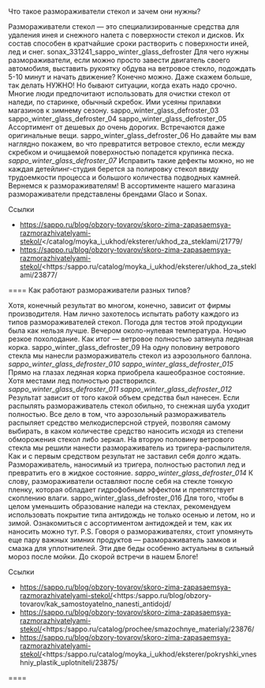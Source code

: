 Что такое размораживатели стекол и зачем они нужны?

Размораживатели стекол — это специализированные средства для удаления инея и снежного налета с поверхности стекол и дисков. Их состав способен в кратчайшие сроки растворить с поверхности иней, лед и снег. 
sonax_331241_sappo_winter_glass_defroster
Для чего нужны размораживатели, если можно просто завести двигатель своего автомобиля, выставить рукоятку обдува на ветровое стекло, подождать 5-10 минут и начать движение? Конечно можно. Даже скажем больше, так делать НУЖНО! Но бывают ситуации, когда ехать надо срочно. 
Многие люди предпочитают использовать для очистки стекол от наледи, по старинке, обычный скребок. Ими усеяны прилавки магазинов к зимнему сезону. 
sappo_winter_glass_defroster_03
sappo_winter_glass_defroster_04
sappo_winter_glass_defroster_05
Ассортимент от дешевых до очень дорогих. Встречаются даже оригинальные вещи. 
sappo_winter_glass_defroster_06
Но давайте мы вам наглядно покажем, во что превратится ветровое стекло, если между скребком и очищаемой поверхностью попадется крупинка песка. 
_sappo_winter_glass_defroster_07_
Исправить такие дефекты можно, но не каждая детейлинг-студия берется за полировку стекол ввиду трудоемкости процесса и большого количества подводных камней. 
Вернемся к размораживателям! 
В ассортименте нашего магазина размораживатели представлены брендами Glaco и Sonax.

Ссылки
- https://sappo.ru/blog/obzory-tovarov/skoro-zima-zapasaemsya-razmorazhivatelyami-stekol/</catalog/moyka_i_ukhod/eksterer/ukhod_za_steklami/21779/
- https://sappo.ru/blog/obzory-tovarov/skoro-zima-zapasaemsya-razmorazhivatelyami-stekol/<https:/sappo.ru/catalog/moyka_i_ukhod/eksterer/ukhod_za_steklami/23877/

====
Как работают размораживатели разных типов?

Хотя, конечный результат во многом, конечно, зависит от фирмы производителя. Нам лично захотелось испытать работу каждого из типов размораживателей стекол. 
Погода для тестов этой продукции была как нельзя лучше. Вечером около-нулевая температура. Ночью резкое похолодание. Как итог — ветровое полностью затянула ледяная корка. 
sappo_winter_glass_defroster_09
На одну половину ветрового стекла мы нанесли размораживатель стекол из аэрозольного баллона. 
_sappo_winter_glass_defroster_010_
_sappo_winter_glass_defroster_015_
Прямо на глазах ледяная корка приобрела кашеобразное состояние. Хотя местами лед полностью растворился. 
_sappo_winter_glass_defroster_011_
_sappo_winter_glass_defroster_012_
Результат зависит от того какой объем средства был нанесен. Если распылять размораживатель стекол обильно, то снежная шуба уходит полностью. Все дело в том, что аэрозольный размораживатель распыляет средство мелкодисперсной струей, позволяя самому выбирать, в каком количестве средство наносить исходя из степени обморожения стекол либо зеркал. 
На вторую половину ветрового стекла мы решили нанести размораживатель из тригера-распылителя. 
Как и с первым средством результат не заставил себя долго ждать. Размораживатель, наносимый из тригера, полностью растопил лед и превратить его в жидкое состояние. 
_sappo_winter_glass_defroster_014_
К слову, размораживатели оставляют после себя на стекле тонкую пленку, которая обладает гидрофобным эффектом и препятствует скоплению влаги. sappo_winter_glass_defroster_016
Для того, чтобы в целом уменьшить образование наледи на стеклах, рекомендуем использовать покрытие типа антидождь не только осенью и летом, но и зимой. Ознакомиться с ассортиментом антидождей и тем, как их наносить можно тут. P.S. Говоря о размораживателях, стоит упомянуть еще пару важных зимних продуктов — размораживатель замков и смазка для уплотнителей. Эти две беды особенно актуальны в сильный мороз после мойки. До скорой встречи в нашем Блоге!

Ссылки
- https://sappo.ru/blog/obzory-tovarov/skoro-zima-zapasaemsya-razmorazhivatelyami-stekol/<https:/sappo.ru/blog/obzory-tovarov/kak_samostoyatelno_nanesti_antidojd/
- https://sappo.ru/blog/obzory-tovarov/skoro-zima-zapasaemsya-razmorazhivatelyami-stekol/<https:/sappo.ru/catalog/prochee/smazochnye_materialy/23876/
- https://sappo.ru/blog/obzory-tovarov/skoro-zima-zapasaemsya-razmorazhivatelyami-stekol/<https:/sappo.ru/catalog/moyka_i_ukhod/eksterer/pokryshki_vneshniy_plastik_uplotniteli/23875/

====